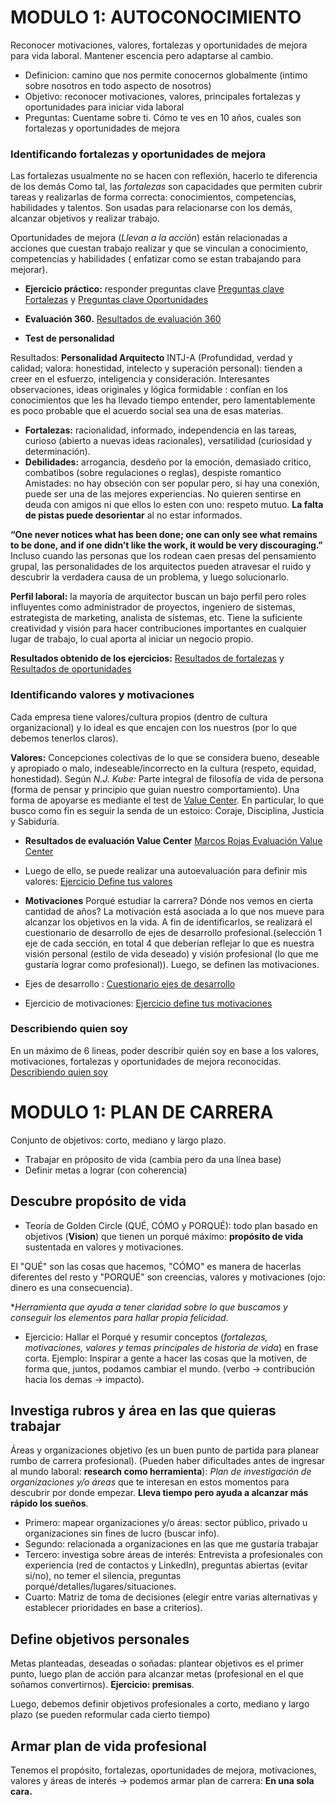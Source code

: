 # MODULO 1: AUTOCONOCIMIENTO 
Reconocer motivaciones, valores, fortalezas y oportunidades de mejora para vida laboral. Mantener escencia pero adaptarse al cambio.
- Definicion: camino que nos permite conocernos globalmente (intimo sobre nosotros en todo aspecto de nosotros)
- Objetivo: reconocer motivaciones, valores, principales fortalezas y oportunidades para iniciar vida laboral
- Preguntas: Cuentame sobre ti. Cómo te ves en 10 años, cuales son fortalezas y oportunidades de mejora

### Identificando fortalezas y oportunidades de mejora
Las fortalezas usualmente no se hacen con reflexión, hacerlo te diferencia de los demás
Como tal, las *fortalezas* son capacidades que permiten cubrir tareas y realizarlas de forma correcta: conocimientos, competencias, habilidades y talentos. Son usadas para relacionarse con los demás, alcanzar objetivos y realizar trabajo.

Oportunidades de mejora (*Llevan a la acción*) están relacionadas a acciones que cuestan trabajo realizar y que se vinculan a
conocimiento, competencias y habilidades ( enfatizar como se estan trabajando para mejorar). 

- **Ejercicio práctico:** responder preguntas clave
[Preguntas clave Fortalezas](https://github.com/marcos-rojas/LinkedInCourses/files/7117662/Preguntas.clave.Fortalezas.docx) y [Preguntas clave Oportunidades](https://github.com/marcos-rojas/LinkedInCourses/files/7117737/Preguntas.clave.Oportunidades.docx)

- **Evaluación 360.**
[Resultados de evaluación 360](https://github.com/marcos-rojas/LinkedInCourses/files/7117744/20165808.-.360.-.Marcos.Rojas.pdf)

- **Test de personalidad**

Resultados: **Personalidad Arquitecto** INTJ-A (Profundidad, verdad y calidad; valora: honestidad, intelecto y superación personal): tienden a creer en el esfuerzo, inteligencia y consideración. Interesantes observaciones, ideas originales y lógica formidable : confían en los conocimientos que les ha llevado tiempo entender, pero lamentablemente es poco probable que el acuerdo social sea una de esas materias.
   - **Fortalezas:** racionalidad, informado, independencia en las tareas, curioso (abierto a nuevas ideas racionales), versatilidad (curiosidad y determinación).
   - **Debilidades:** arrogancia, desdeño por la emoción, demasiado critico, combatibos (sobre regulaciones o reglas), despiste romantico
Amistades: no hay obseción con ser popular pero, si hay una conexión, puede ser una de las mejores experiencias. No quieren sentirse en deuda con amigos ni que ellos lo esten con uno: respeto mutuo. **La falta de pistas puede desorientar** al no estar informados.

**“One never notices what has been done; one can only see what remains to be done, and if one didn’t like the work, it would be very discouraging.”**
Incluso cuando las personas que los rodean caen presas del pensamiento grupal, las personalidades de los arquitectos pueden atravesar el ruido y descubrir la verdadera causa de un problema, y luego solucionarlo.

**Perfil laboral:** la mayoría de arquitector buscan un bajo perfil pero roles influyentes como administrador de proyectos, ingeniero de sistemas, estrategista de marketing, analista de sistemas, etc. Tiene la suficiente creatividad y visión para hacer contribuciones importantes en cualquier lugar de trabajo, lo cual aporta al iniciar un negocio propio.

**Resultados obtenido de los ejercicios:**
[Resultados de fortalezas](https://github.com/marcos-rojas/LinkedInCourses/files/7145281/Mis.Fortalezas.docx) y 
[Resultados de oportunidades](https://github.com/marcos-rojas/LinkedInCourses/files/7145418/Mis.Oportunidades.docx)


### Identificando valores y motivaciones
Cada empresa tiene valores/cultura propios (dentro de cultura organizacional) y lo ideal es que encajen con los nuestros (por lo que debemos tenerlos claros).

**Valores:** Concepciones colectivas de lo que se considera bueno, deseable y apropiado o malo, indeseable/incorrecto en la cultura (respeto, equidad, honestidad). Según *N.J. Kube:* Parte integral de filosofía de vida de persona (forma de pensar y principio que guian nuestro comportamiento). Una forma de apoyarse es mediante el test de [Value Center](https://survey.valuescentre.com/survey.html?id=s1TAEQUStmw00Xkb9ByK_B4E3lIuZOgB0EGag0Ki1CIOvC8MbC5eSA&locale=es_VE). En particular, lo que busco como fin es seguir la senda de un estoico: Coraje, Disciplina, Justicia y Sabiduría.

- **Resultados de evaluación Value Center**
[Marcos Rojas Evaluación Value Center](https://github.com/marcos-rojas/LinkedInCourses/files/7145526/Marcos.Rojas.-.PVA.Sep.2021.pdf)

- Luego de ello, se puede realizar una autoevaluación para definir mis valores:
[Ejercicio Define tus valores](https://github.com/marcos-rojas/LinkedInCourses/files/7146044/Ejercicio.Define.tus.valores.docx)

- **Motivaciones** Porqué estudiar la carrera? Dónde nos vemos en cierta cantidad de años? La motivación está asociada a lo que nos mueve para alcanzar los objetivos en la vida. A fin de identificarlos, se realizará el cuestionario de desarrollo de ejes de desarrollo profesional.(selección 1 eje de cada sección, en total 4 que deberían reflejar lo que es nuestra visión personal (estilo de vida deseado) y visión profesional (lo que me gustaría lograr como profesional)). Luego, se definen las motivaciones.

- Ejes de desarrollo : [Cuestionario ejes de desarrollo](https://github.com/marcos-rojas/LinkedInCourses/files/7146113/Cuestionario.Ejes.de.Desarrollo.docx)
- Ejercicio de motivaciones: [Ejercicio define tus motivaciones](https://github.com/marcos-rojas/LinkedInCourses/files/7146441/Ejercicio.Define.tus.motivaciones.docx)

### Describiendo quien soy
En un máximo de 6 lineas, poder describir quién soy en base a los valores, motivaciones, fortalezas y oportunidades de mejora reconocidas. 
[Describiendo quien soy](https://github.com/marcos-rojas/LinkedInCourses/files/7147038/Plantilla.Describiendo.quien.soy.docx)

# MODULO 1: PLAN DE CARRERA
Conjunto de objetivos: corto, mediano y largo plazo. 
- Trabajar en próposito de vida (cambia pero da una línea base)
- Definir metas a lograr (con coherencia)
## Descubre propósito de vida
- Teoría de Golden Circle (QUÉ, CÓMO y PORQUÉ): todo plan basado en objetivos (**Vision**) que tienen un porqué máximo: **propósito de vida** sustentada en valores y motivaciones. 

El "QUÉ" son las cosas que hacemos, "CÓMO" es manera de hacerlas diferentes del resto y "PORQUÉ" son creencias, valores y motivaciones (ojo: dinero es una consecuencia). 

**Herramienta que ayuda a tener claridad sobre lo que buscamos y conseguir los elementos para hallar propia felicidad*.
- Ejercicio: Hallar el Porqué y resumir conceptos (*fortalezas, motivaciones, valores y temas principales de historia de vida*) en frase corta. Ejemplo: Inspirar a gente a hacer las cosas que la motiven, de forma que, juntos, podamos cambiar el mundo. (verbo -> contribución hacia los demas -> impacto).
## Investiga rubros y área en las que quieras trabajar
Áreas y organizaciones objetivo (es un buen punto de partida para planear rumbo de carrera profesional). (Pueden haber dificultades antes de ingresar al mundo laboral: **research como herramienta**): *Plan de investigación de organizaciones y/o áreas* que te interesan en estos momentos para descubrir por donde empezar. **Lleva tiempo pero ayuda a alcanzar más rápido los sueños**.
- Primero: mapear organizaciones y/o áreas: sector público, privado u organizaciones sin fines de lucro (buscar info).
- Segundo: relacionada a organizaciones en las que me gustaría trabajar
- Tercero: investiga sobre áreas de interés: Entrevista a profesionales con experiencia (red de contactos y LinkedIn), preguntas abiertas (evitar si/no), no temer el silencia, preguntas porqué/detalles/lugares/situaciones.
- Cuarto: Matriz de toma de decisiones (elegir entre varias alternativas y establecer prioridades en base a criterios).
## Define objetivos personales
Metas planteadas, deseadas o soñadas: plantear objetivos es el primer punto, luego plan de acción para alcanzar metas (profesional en el que soñamos convertirnos). **Ejercicio: premisas**.

Luego, debemos definir objetivos profesionales a corto, mediano y largo plazo (se pueden reformular cada cierto tiempo)
## Armar plan de vida profesional
Tenemos el propósito, fortalezas, oportunidades de mejora, motivaciones, valores y áreas de interés -> podemos armar plan de carrera: **En una sola cara.**
